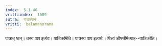```yaml
---
index:  5.1.46
vrittiindex:  1689
sutra:  पात्रात्ष्ठन्
vritti:  balamanorama 
---
```


पात्रात् ष्ठन्। तस्य वाप इत्येव। पात्रिकमिति। पात्रस्य वाप इत्यर्थः। षित्त्वं ङीषर्थमित्याह--पात्रिकीति। 

